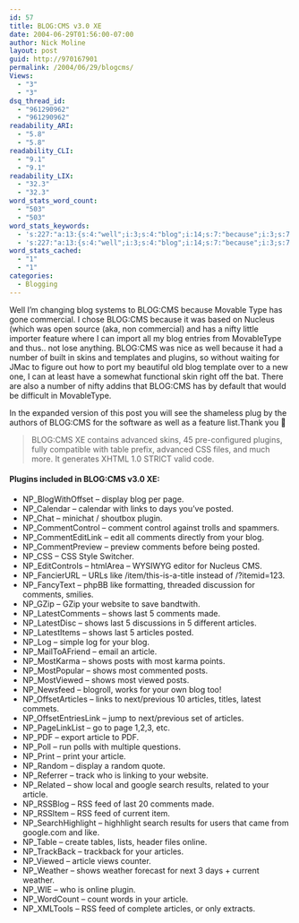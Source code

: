 ```yaml
---
id: 57
title: BLOG:CMS v3.0 XE
date: 2004-06-29T01:56:00-07:00
author: Nick Moline
layout: post
guid: http://970167901
permalink: /2004/06/29/blogcms/
Views:
  - "3"
  - "3"
dsq_thread_id:
  - "961290962"
  - "961290962"
readability_ARI:
  - "5.8"
  - "5.8"
readability_CLI:
  - "9.1"
  - "9.1"
readability_LIX:
  - "32.3"
  - "32.3"
word_stats_word_count:
  - "503"
  - "503"
word_stats_keywords:
  - 's:227:"a:13:{s:4:"well";i:3;s:4:"blog";i:14;s:7:"because";i:3;s:7:"plugins";i:3;s:6:"posted";i:3;s:8:"comments";i:5;s:4:"like";i:3;s:5:"shows";i:7;s:8:"articles";i:6;s:7:"article";i:6;s:5:"posts";i:3;s:4:"feed";i:3;s:7:"weather";i:3;}";'
  - 's:227:"a:13:{s:4:"well";i:3;s:4:"blog";i:14;s:7:"because";i:3;s:7:"plugins";i:3;s:6:"posted";i:3;s:8:"comments";i:5;s:4:"like";i:3;s:5:"shows";i:7;s:8:"articles";i:6;s:7:"article";i:6;s:5:"posts";i:3;s:4:"feed";i:3;s:7:"weather";i:3;}";'
word_stats_cached:
  - "1"
  - "1"
categories:
  - Blogging
---
```

Well I&#8217;m changing blog systems to BLOG:CMS because Movable Type has gone commercial. I chose BLOG:CMS because it was based on Nucleus (which was open source (aka, non commercial) and has a nifty little importer feature where I can import all my blog entries from MovableType and thus.. not lose anything. BLOG:CMS was nice as well because it had a number of built in skins and templates and plugins, so without waiting for JMac to figure out how to port my beautiful old blog template over to a new one, I can at least have a somewhat functional skin right off the bat. There are also a number of nifty addins that BLOG:CMS has by default that would be difficult in MovableType.

In the expanded version of this post you will see the shameless plug by the authors of BLOG:CMS for the software as well as a feature list.Thank you 🙂

<!--more-->

> <span class="z">BLOG:CMS XE</span> contains advanced skins, 45 pre-configured plugins, fully compatible with table prefix, advanced CSS files, and much more. It generates XHTML 1.0 STRICT valid code.

#### Plugins included in BLOG:CMS v3.0 XE:

  * <span class="z">NP_BlogWithOffset</span> &#8211; display blog per page.
  * <span class="z">NP_Calendar</span> &#8211; calendar with links to days you&#8217;ve posted.
  * <span class="z">NP_Chat</span> &#8211; minichat / shoutbox plugin.
  * <span class="z">NP_CommentControl</span> &#8211; comment control against trolls and spammers.
  * <span class="z">NP_CommentEditLink</span> &#8211; edit all comments directly from your blog.
  * <span class="z">NP_CommentPreview</span> &#8211; preview comments before being posted.
  * <span class="z">NP_CSS</span> &#8211; CSS Style Switcher.
  * <span class="z">NP_EditControls</span> &#8211; htmlArea &#8211; WYSIWYG editor for Nucleus CMS.
  * <span class="z">NP_FancierURL</span> &#8211; URLs like /item/this-is-a-title instead of /?itemid=123.
  * <span class="z">NP_FancyText</span> &#8211; phpBB like formatting, threaded discussion for comments, smilies.
  * <span class="z">NP_GZip</span> &#8211; GZip your website to save bandtwith.
  * <span class="z">NP_LatestComments</span> &#8211; shows last 5 comments made.
  * <span class="z">NP_LatestDisc</span> &#8211; shows last 5 discussions in 5 different articles.
  * <span class="z">NP_LatestItems</span> &#8211; shows last 5 articles posted.
  * <span class="z">NP_Log</span> &#8211; simple log for your blog.
  * <span class="z">NP_MailToAFriend</span> &#8211; email an article.
  * <span class="z">NP_MostKarma</span> &#8211; shows posts with most karma points.
  * <span class="z">NP_MostPopular</span> &#8211; shows most commented posts.
  * <span class="z">NP_MostViewed</span> &#8211; shows most viewed posts.
  * <span class="z">NP_Newsfeed</span> &#8211; blogroll, works for your own blog too!
  * <span class="z">NP_OffsetArticles</span> &#8211; links to next/previous 10 articles, titles, latest commets.
  * <span class="z">NP_OffsetEntriesLink</span> &#8211; jump to next/previous set of articles.
  * <span class="z">NP_PageLinkList</span> &#8211; go to page 1,2,3, etc.
  * <span class="z">NP_PDF</span> &#8211; export article to PDF.
  * <span class="z">NP_Poll</span> &#8211; run polls with multiple questions.
  * <span class="z">NP_Print</span> &#8211; print your article.
  * <span class="z">NP_Random</span> &#8211; display a random quote.
  * <span class="z">NP_Referrer</span> &#8211; track who is linking to your website.
  * <span class="z">NP_Related</span> &#8211; show local and google search results, related to your article.
  * <span class="z">NP_RSSBlog</span> &#8211; RSS feed of last 20 comments made.
  * <span class="z">NP_RSSItem</span> &#8211; RSS feed of current item.
  * <span class="z">NP_SearchHighlight</span> &#8211; highhlight search results for users that came from google.com and like.
  * <span class="z">NP_Table</span> &#8211; create tables, lists, header files online.
  * <span class="z">NP_TrackBack</span> &#8211; trackback for your articles.
  * <span class="z">NP_Viewed</span> &#8211; article views counter.
  * <span class="z">NP_Weather</span> &#8211; shows weather forecast for next 3 days + current weather.
  * <span class="z">NP_WIE</span> &#8211; who is online plugin.
  * <span class="z">NP_WordCount</span> &#8211; count words in your article.
  * <span class="z">NP_XMLTools</span> &#8211; RSS feed of complete articles, or only extracts.